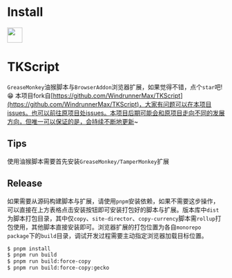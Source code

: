 # Install
<a href="https://api.staticj.top/script/update/copy-scriptcat.user.js" rel="nofollow">
  <img height="35px" src="https://img.shields.io/badge/点我安装最新版-005200" data-canonical-src="https://img.shields.io/badge/点我安装最新版-005200" style="max-width: 100%;" />
</a>

# TKScript

`GreaseMonkey`油猴脚本与`BrowserAddon`浏览器扩展，如果觉得不错，点个`star`吧! 😁
本项目fork自[https://github.com/WindrunnerMax/TKScript](https://github.com/WindrunnerMax/TKScript)，大家有问题可以在本项目issues。也可以前往原项目处issues。本项目后期可能会和原项目走向不同的发展方向，但唯一可以保证的是，会持续不断地更新~

## Tips

使用油猴脚本需要首先安装`GreaseMonkey/TamperMonkey`扩展

## Release

如果需要从源码构建脚本与扩展，请使用`pnpm`安装依赖，如果不需要这步操作，可以直接在上方表格点击安装按钮即可安装打包好的脚本与扩展。版本库中`dist`为脚本打包目录，其中仅`copy`、`site-director`、`copy-currency`脚本需`rollup`打包使用，其他脚本直接安装即可。浏览器扩展的打包位置为各自`monorepo package`下的`build`目录，调试开发过程需要主动指定浏览器加载目标位置。

```bash
$ pnpm install
$ pnpm run build
$ pnpm run build:force-copy
$ pnpm run build:force-copy:gecko
```
